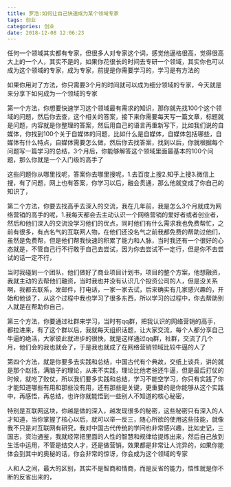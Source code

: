 ```yaml
---
title: 罗浩:如何让自己快速成为某个领域专家
tags: 创业
categories: 创业
date: 2018-12-08 12:06:23
---
```


任何一个领域其实都有专家，但很多人对专家这个词，感觉他逼格很高，觉得很高大上的一个人，其实不是的，如果你花很长的时间去专研一个领域，其实你也可以成为这个领域的专家，成为专家，前提是你需要学习的，学习是有方法的

如果你用对了方法，你只需要3个月的时间就可以成为细分领域的专家，今天就是来分享下如何成为一个领域的专家

第一个方法，你想要快速学习这个领域最有需求的知识，那你就先找100个这个领域的问题，然后你去查，这个相关的答案，接下来你需要每天写一篇文章，标题就是问题，内容就是你整理的答案，然后用自己的语言再重新写下，比如我们说的自媒体，你找到100个关于自媒体的问题，比如什么是自媒体，自媒体包括哪些，自媒体有什么特点，自媒体需要怎么做，然后你去找答案，找到以后，你就根据每个问题写一篇学习的总结，3个月后，你能够解答这个领域里面最基本的100个问题，那么你就是一个入门级的高手了

这些问题你从哪里找呢，答案你去哪里搜呢，1.去百度上搜2.知乎上搜3.微信上搜，有了问题，网上也有答案，你学习以后，融会贯通，那么他就变成了你自己的知识了，

第二个方法，你要去找高手去深入的交流，我在几年前，我是怎么3个月就成为网络营销的高手的呢，1.我每天都会去主动认识一个网络营销的爱好者或者创业者，然后和他们深入的交流没学习他们的优点，同时他们有什么需求我也免费帮忙，之前有很多，有点名气的互联网人物，在他们还没名气之前我都免费的帮助过他们，虽然是免费帮，但是他们帮我快速的积累了能力和人脉，当时我还有一个很好的心态就是，不管自己行不行敢于自己去尝试，因为你去尝试不一定行，但是你不去尝试的话一定不行，

当时我碰到一个团队，他们做好了商业项目计划书，项目的整个方案，他想融资，我就主动的去帮他们融资，当时我也并没有认识几个投资公司的人，但是没关系啊，我都去联系，发邮件，打电话，一家一家去试，后来确实有几家感兴趣的，开始和他谈了，从这个过程中我也学习了很多东西，所以学习的过程中，你去帮助别人就是在帮助你自己，

第三个方法，你要通过社群来学习，当时有qq群，把我认识的网络营销的高手，都拉进来，有了这个群以后，我就每天组织话题，让大家交流，每个人都分享自己牛逼的绝活，大家彼此就进步的很快，就是这样通过qq群，社群，交流了几个月，他们会的我也就会了，于是我也就成了在网络营销领域比较牛逼的人了

第四个方法，就是你要多去实践和总结，中国古代有个典故，交纸上谈兵，讲的就是那个赵括，满脑子的理论，从来不实践，理论比他老爸还牛逼，但是最后打仗的时候，就吃了败仗，所以我们要多实践和总结，学习不能空学习，你只有实践了你才能知道哪些有用和那些没有用，还有那些是关键，更重要的是你能够从这个实践中，再感悟，再总结，也许你就能悟到一些别人不知道的核心秘密，

特别是互联网这块，你越是做的深入，越发现很多的秘密，这些秘密只有深入的人才知道，当你掌握了核心以后，就可以举一反三，随心所欲的使用这些技能，就像我不只是对互联网有研究，我对中国古代传统的学问也非常感兴趣，比如史记，三国志，资治通鉴，我就经常把里面的人性的智慧和规律给提炼出来，然后自己放到生活中运用，不管是结交人才，还是做营销，效果都是非常让人诧异的，如果你能体会到其中的奥秘的话，你会非常的惊讶，你会成为这个领域的专家

人和人之间，最大的区别，其实不是智商和情商，而是反省的能力，悟性就是你不断的反省出来的，